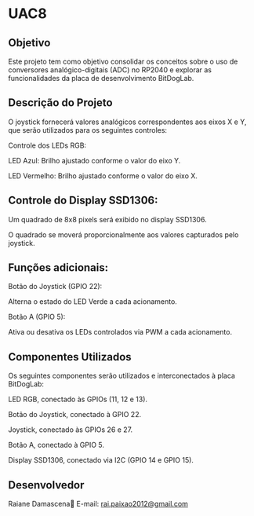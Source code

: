 # UAC8

## Objetivo

Este projeto tem como objetivo consolidar os conceitos sobre o uso de conversores analógico-digitais (ADC) no RP2040 e explorar as funcionalidades da placa de desenvolvimento BitDogLab.

## Descrição do Projeto

O joystick fornecerá valores analógicos correspondentes aos eixos X e Y, que serão utilizados para os seguintes controles:

Controle dos LEDs RGB:

LED Azul: Brilho ajustado conforme o valor do eixo Y.

LED Vermelho: Brilho ajustado conforme o valor do eixo X.

## Controle do Display SSD1306:

Um quadrado de 8x8 pixels será exibido no display SSD1306.

O quadrado se moverá proporcionalmente aos valores capturados pelo joystick.


## Funções adicionais:

Botão do Joystick (GPIO 22):

Alterna o estado do LED Verde a cada acionamento.


Botão A (GPIO 5):

Ativa ou desativa os LEDs controlados via PWM a cada acionamento.


## Componentes Utilizados

Os seguintes componentes serão utilizados e interconectados à placa BitDogLab:

LED RGB, conectado às GPIOs (11, 12 e 13).

Botão do Joystick, conectado à GPIO 22.

Joystick, conectado às GPIOs 26 e 27.

Botão A, conectado à GPIO 5.

Display SSD1306, conectado via I2C (GPIO 14 e GPIO 15).



## Desenvolvedor

Raiane Damascena📧 E-mail: rai.paixao2012@gmail.com

